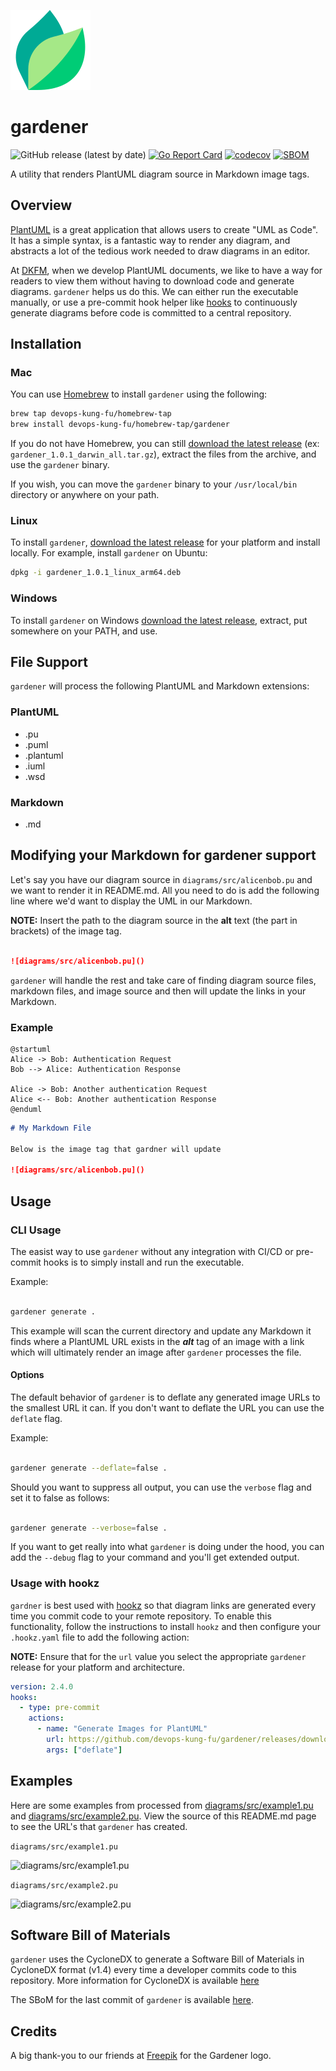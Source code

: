 ![gardener](img/gardener128x128.png)

# gardener

![GitHub release (latest by date)](https://img.shields.io/github/v/release/devops-kung-fu/gardener) [![Go Report Card](https://goreportcard.com/badge/github.com/devops-kung-fu/hookz)](https://goreportcard.com/report/github.com/devops-kung-fu/gardener) [![codecov](https://codecov.io/gh/devops-kung-fu/gardener/branch/main/graph/badge.svg?token=P9WBOBQTOB)](https://codecov.io/gh/devops-kung-fu/gardener) [![SBOM](https://img.shields.io/badge/CyloneDX-SBoM-informational)](gardener-sbom.json)

A utility that renders PlantUML diagram source in Markdown image tags. 

## Overview

[PlantUML](https://plantuml.com/) is a great application that allows users to create "UML as Code". It has a simple syntax, is a fantastic way to render any diagram, and abstracts a lot of the tedious work needed to draw diagrams in an editor. 

At [DKFM](https://github.com/devops-kung-fu), when we develop PlantUML documents, we like to have a way for readers to view them without having to download code and generate diagrams. ```gardener``` helps us do this. We can either run the executable manually, or use a pre-commit hook helper like [hooks](https://github.com/devops-kung-fu/hookz) to continuously generate diagrams before code is committed to a central repository.

## Installation

### Mac

You can use [Homebrew](https://brew.sh) to install ```gardener``` using the following:

``` bash
brew tap devops-kung-fu/homebrew-tap
brew install devops-kung-fu/homebrew-tap/gardener
```

If you do not have Homebrew, you can still [download the latest release](https://github.com/devops-kung-fu/hookz/releases) (ex: ```gardener_1.0.1_darwin_all.tar.gz```), extract the files from the archive, and use the ```gardener``` binary.  

If you wish, you can move the ```gardener``` binary to your ```/usr/local/bin``` directory or anywhere on your path.

### Linux

To install ```gardener```,  [download the latest release](https://github.com/devops-kung-fu/hookz/releases) for your platform and install locally. For example, install ```gardener``` on Ubuntu:

```bash
dpkg -i gardener_1.0.1_linux_arm64.deb
```

### Windows

To install ```gardener``` on Windows [download the latest release](https://github.com/devops-kung-fu/hookz/releases), extract, put somewhere on your PATH, and use.

## File Support

```gardener``` will process the following PlantUML and Markdown extensions:

### PlantUML

- .pu
- .puml
- .plantuml
- .iuml
- .wsd

### Markdown

- .md

## Modifying your Markdown for gardener support

Let's say you have our diagram source in `diagrams/src/alicenbob.pu` and we want to render it in README.md. All you need to do is add the following line where we'd want to display the UML in our Markdown. 

**NOTE:** Insert the path to the diagram source in the **alt** text (the part in brackets) of the image tag.

``` markdown

![diagrams/src/alicenbob.pu]()

```
```gardener``` will handle the rest and take care of finding diagram source files, markdown files, and image source and then will update the links in your Markdown.


### Example

``` plantuml
@startuml
Alice -> Bob: Authentication Request
Bob --> Alice: Authentication Response

Alice -> Bob: Another authentication Request
Alice <-- Bob: Another authentication Response
@enduml
```

``` markdown
# My Markdown File

Below is the image tag that gardner will update

![diagrams/src/alicenbob.pu]()

```

## Usage

### CLI Usage

The easist way to use ```gardener``` without any integration with CI/CD or pre-commit hooks is to simply install and run the executable.

Example:

``` bash

gardener generate .

```

This example will scan the current directory and update any Markdown it finds where a PlantUML URL exists in the ***alt*** tag of an image with a link which will ultimately render an image after ```gardener``` processes the file.


#### Options

The default behavior of ```gardener``` is to deflate any generated image URLs to the smallest URL it can. If you don't want to deflate the URL you can use the ```deflate``` flag.

Example:

``` bash

gardener generate --deflate=false .

```

Should you want to suppress all output, you can use the ```verbose``` flag and set it to false as follows:

``` bash

gardener generate --verbose=false .

```

If you want to get really into what ```gardener``` is doing under the hood, you can add the ```--debug``` flag to your command and you'll get extended output.

### Usage with hookz

```gardner``` is best used with [hookz](https://github.com/devops-kung-fu/hookz) so that diagram links are generated every time you commit code to your remote repository. To enable this functionality, follow the instructions to install ```hookz``` and then configure your ```.hookz.yaml``` file to add the following action:

__NOTE:__ Ensure that for the ```url``` value you select the appropriate ```gardener``` release for your platform and architecture.

``` yaml
version: 2.4.0
hooks:
  - type: pre-commit
    actions:
      - name: "Generate Images for PlantUML"
        url: https://github.com/devops-kung-fu/gardener/releases/download/v1.0.0/gardener-1.0.0-linux-amd64
        args: ["deflate"]
```

## Examples

Here are some examples from processed from [diagrams/src/example1.pu](diagrams/src/example1.pu) and [diagrams/src/example2.pu](diagrams/src/example2.pu). View the source of this README.md page to see the URL's that ```gardener``` has created.

`diagrams/src/example1.pu`

![diagrams/src/example1.pu](http://www.plantuml.com/plantuml/png/1C3HZSCW40JGVwgO1cZ0Ebd19RW3u4PY9RARcA7_lDTIVRJVCvLfdSWdhcW7ojQWotgLXUFcTtCfNT6GyuaohVD0sHfqMQ-oSDnSd_35bCgqJkGJLxG3nKE33-hMeCjwbONZvdTpAPLfdVZB6LUq0yL3Wm_grg3BUfM5u-RwX2-c5_r_lsVw0G00__y1003__m==)

`diagrams/src/example2.pu`

![diagrams/src/example2.pu](http://www.plantuml.com/plantuml/png/1C3HZSCW40JGVwgO1cZ0Ebd19RW3u4PY9RARcA7_lDTIVRJVCvLfdSWdhcW7ojQWotgLXUFcTtCfNT6GyuaohVD0sHfqMQ-oSDnSd_35bCgqJkGJLxG3nKE33-hMeCjwbONZvdTpAPLfdVZB6LUq0yL3Wm_grg3BUfM5u-RwX2-c5_r_lsVw0G00__y1003__m==)


## Software Bill of Materials

```gardener``` uses the CycloneDX to generate a Software Bill of Materials in CycloneDX format (v1.4) every time a developer commits code to this repository. More information for CycloneDX is available [here](https://cyclonedx.org)

The SBoM for the last commit of ```gardener``` is available [here](sbom/gardener.cyclonedx.json).


## Credits

A big thank-you to our friends at [Freepik](https://www.freepik.com) for the Gardener logo.
